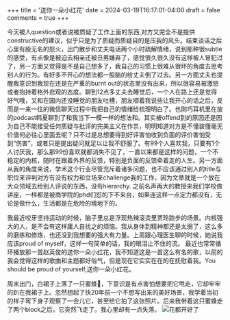 +++
title = '送你一朵小红花'
date = 2024-03-19T16:17:01-04:00
draft = false
comments = true
+++

今天被人question或者说被质疑了工作上面的东西,对方又完全不是提供constructive的建议，似乎只是为了质疑而质疑目的是压我的风头。结束谈话之后心里有股无名的怒火，出门散步和丈夫电话两个小时疏解情绪，说到那种很subtle的感受，有点像是被迫去相亲还被丑男嫌弃了，感觉很久很久没有这样被人冒犯过了，另一方面又觉得是不是自己想多了，我自己的习惯上很难从很坏的角度去思考别人的行为。有好多不开心的想法都一股脑的给丈夫倒了过去。另一方面丈夫也提醒我意识到我现在还是在严重的burnt out的状态里没有出来，所以很容易被激怒或者抱持着格外悲观的态度。聊到12点多丈夫去睡觉后，一个人在路上还是觉得好气哦，又和在国内还没睡觉的朋友吐槽，朋友顺着我说些让我开心的话之后，反而是一来一往的微信聊天过程中我把自己的情绪给梳理明白了。也刚巧耳机里在放的podcast韩夏聊到了和我当下一模一样的想法和。其实被offend到的原因还是因为自己不能接受任何质疑与批评的完美主义在作祟，明明知道对方是不懂装懂毫无价值何必往心里面去呢？只不过是总想要得到好评害怕收到负面的评价害怕受到“伤害”，或者只是提出疑问就足以让我不舒服了。有99个人喜欢我，只要有1个人讨厌我，那么那99份喜欢就都消失不见了，一直以来都是这样的问题，一个不稳定的内核，随时在跟着外界的反馈，特别是负面的反馈牵着走的人生。另一方面从我的角度来说，学术这个行业尽管充斥着诸多问题，也不应该通过别人的title与职位来评判对方有没有权力和立场来challenge我的工作，因为文章就是一个放在大众领域去给别人评说的东西，没有hierarchy. 之前名声再大的教授来我们学校做讲座，一样都是被商学院的phd们怼的下不来台，如果连这样一点定力都没有，无论是做什么，生活都是在危险的境地下的。

我最近咬牙坚持运动的时候，脑子里总是浮现热辣滚烫里贾玲跑步的场景。内核强大的人，是不会有这样庸人自扰之的烦恼。我从身体到精神都还是太弱了，这么多的磨练和修炼，也还没到我想要的强大有力量。上周跟心理医生聊的时候，她说我应该proud of myself，这样一句简单的话，我的眼泪止不住的流。 最近也常常循环播放那一首赵英俊的送你一朵小红花，我不知道这是一首这么有名的歌，以前的我会觉得这样的歌曲和主题都好俗气，但是现在它实实在在的在抚慰着我。You should be proud of yourself,送你一朵小红花。


周末出门，白裙子上落了一只蜜蜂🐝，下意识是有点害怕想要把它甩走，它却牢牢的趴在我裙子上。忽然想起了快20年前一个不想写出来的美好场景，我学着当初的样子弯下身子观察了一会儿它，甚至给它拍了这张照片。后来我带着这只蜜蜂走了两个block之后，它突然飞走了。我心里却有一点失落。
![花都开好了](/site/21.jpg)
